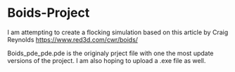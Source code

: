 # Boids-Project
I am attempting to create a flocking simulation based on this article by Craig Reynolds https://www.red3d.com/cwr/boids/

Boids_pde_pde.pde is the originaly prject file with one the most update versions of the project. I am also hoping to upload a .exe file as well.
